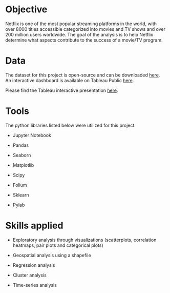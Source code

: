 # Objective
Netflix is one of the most popular streaming platforms in the world, with over 8000 titles accessible categorized into movies and TV shows and over 200 million users worldwide.
The goal of the analysis is to help Netflix determine what aspects contribute to the success of a movie/TV program.
# Data
The dataset for this project is open-source and can be downloaded [here](https://www.kaggle.com/datasets/dgoenrique/netflix-movies-and-tv-shows).
An interactive dashboard is available on Tableau Public [here](https://public.tableau.com/app/profile/francesca.d.angelo6034/viz/Netflixstoryboard/NetflixStoryboard).

Please find the Tableau interactive presentation [here](https://public.tableau.com/app/profile/francesca.d.angelo6034/viz/NetflixDashboard_16819237609740/NetflixDashboard).

# Tools
The python libraries listed below were utilized for this project:
- Jupyter Notebook
* Pandas
+ Seaborn
- Matplotlib
* Scipy
+ Folium
- Sklearn
* Pylab
# Skills applied
+ Exploratory analysis through visualizations (scatterplots, correlation heatmaps, pair plots and categorical plots)
* Geospatial analysis using a shapefile
- Regression analysis
* Cluster analysis
+ Time-series analysis
